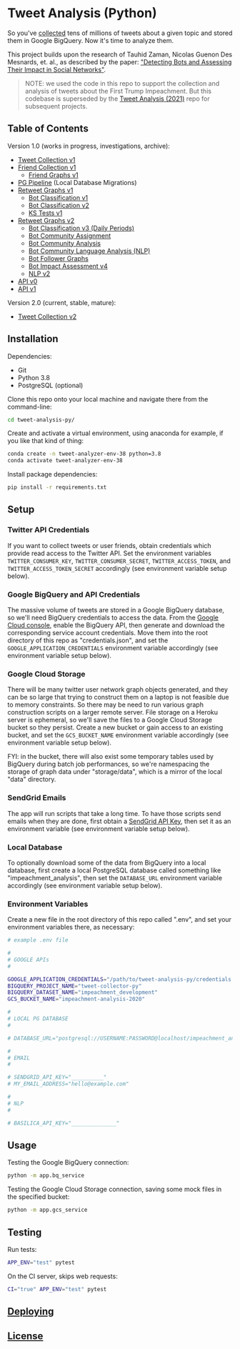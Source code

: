 
# Tweet Analysis (Python)

So you've [collected](https://github.com/zaman-lab/tweet-collection-py) tens of millions of tweets about a given topic and stored them in Google BigQuery. Now it's time to analyze them.

This project builds upon the research of Tauhid Zaman, Nicolas Guenon Des Mesnards, et. al., as described by the paper: ["Detecting Bots and Assessing Their Impact in Social Networks"](https://arxiv.org/abs/1810.12398).

> NOTE: we used the code in this repo to support the collection and analysis of tweets about the First Trump Impeachment. But this codebase is superseded by the [Tweet Analysis (2021)](https://github.com/s2t2/tweet-analysis-2021) repo for subsequent projects.


## Table of Contents

Version 1.0 (works in progress, investigations, archive):

  + [Tweet Collection v1](/app/tweet_collection/README.md)
  + [Friend Collection v1](/app/friend_collection/README.md)
    + [Friend Graphs v1](/app/friend_graphs/README.md)
  + [PG Pipeline](/app/pg_pipeline/README.md) (Local Database Migrations)
  + [Retweet Graphs v1](/app/retweet_graphs/README.md)
    + [Bot Classification v1](/app/botcode)
    + [Bot Classification v2](/app/retweet_graphs/README.md#Bot-Classification)
    + [KS Tests v1](/app/retweet_graphs/README.md#KS-Tests)
  + [Retweet Graphs v2](/app/retweet_graphs_v2/README.md)
    + [Bot Classification v3 (Daily Periods)](/app/retweet_graphs_v2/README.md#k-days-bot-classification)
    + [Bot Community Assignment](/app/bot_communities/README.md#Assignment)
    + [Bot Community Analysis](/app/bot_communities/README.md#Analysis)
    + [Bot Community Language Analysis (NLP)](/app/nlp/README.md)
    + [Bot Follower Graphs](/app/bot_follower_graphs/README.md)
    + [Bot Impact Assessment v4](/app/bot_impact_v4/README.md)
    + [NLP v2](/app/nlp_v2/README.md)
  + [API v0](/api/README.md#Version-0-Endpoints)
  + [API v1](/api/README.md#Version-1-Endpoints)

Version 2.0 (current, stable, mature):

  + [Tweet Collection v2](/app/tweet_collection_v2/README.md)

## Installation

Dependencies:

  + Git
  + Python 3.8
  + PostgreSQL (optional)

Clone this repo onto your local machine and navigate there from the command-line:

```sh
cd tweet-analysis-py/
```

Create and activate a virtual environment, using anaconda for example, if you like that kind of thing:

```sh
conda create -n tweet-analyzer-env-38 python=3.8
conda activate tweet-analyzer-env-38
```

Install package dependencies:

```sh
pip install -r requirements.txt
```

## Setup

### Twitter API Credentials

If you want to collect tweets or user friends, obtain credentials which provide read access to the Twitter API. Set the environment variables `TWITTER_CONSUMER_KEY`, `TWITTER_CONSUMER_SECRET`, `TWITTER_ACCESS_TOKEN`, and `TWITTER_ACCESS_TOKEN_SECRET` accordingly (see environment variable setup below).

### Google BigQuery and API Credentials

The massive volume of tweets are stored in a Google BigQuery database, so we'll need BigQuery credentials to access the data. From the [Google Cloud console](https://console.cloud.google.com/), enable the BigQuery API, then generate and download the corresponding service account credentials. Move them into the root directory of this repo as "credentials.json", and set the `GOOGLE_APPLICATION_CREDENTIALS` environment variable accordingly (see environment variable setup below).

### Google Cloud Storage

There will be many twitter user network graph objects generated, and they can be so large that trying to construct them on a laptop is not feasible due to memory constraints. So there may be need to run various graph construction scripts on a larger remote server. File storage on a Heroku server is ephemeral, so we'll save the files to a Google Cloud Storage bucket so they persist. Create a new bucket or gain access to an existing bucket, and set the `GCS_BUCKET_NAME` environment variable accordingly (see environment variable setup below).

FYI: in the bucket, there will also exist some temporary tables used by BigQuery during batch job performances, so we're namespacing the storage of graph data under "storage/data", which is a mirror of the local "data" directory.

### SendGrid Emails

The app will run scripts that take a long time. To have those scripts send emails when they are done, first obtain a [SendGrid API Key](https://app.sendgrid.com/settings/api_keys), then set it as an environment variable (see environment variable setup below).

### Local Database

To optionally download some of the data from BigQuery into a local database, first create a local PostgreSQL database called something like "impeachment_analysis", then set the `DATABASE_URL` environment variable accordingly (see environment variable setup below).

### Environment Variables

Create a new file in the root directory of this repo called ".env", and set your environment variables there, as necessary:

```sh
# example .env file

#
# GOOGLE APIs
#

GOOGLE_APPLICATION_CREDENTIALS="/path/to/tweet-analysis-py/credentials.json"
BIGQUERY_PROJECT_NAME="tweet-collector-py"
BIGQUERY_DATASET_NAME="impeachment_development"
GCS_BUCKET_NAME="impeachment-analysis-2020"

#
# LOCAL PG DATABASE
#

# DATABASE_URL="postgresql://USERNAME:PASSWORD@localhost/impeachment_analysis"

#
# EMAIL
#

# SENDGRID_API_KEY="__________"
# MY_EMAIL_ADDRESS="hello@example.com"

#
# NLP
#

# BASILICA_API_KEY="______________"
```

## Usage

Testing the Google BigQuery connection:

```sh
python -m app.bq_service
```

Testing the Google Cloud Storage connection, saving some mock files in the specified bucket:

```sh
python -m app.gcs_service
```

## Testing

Run tests:

```sh
APP_ENV="test" pytest
```

On the CI server, skips web requests:

```sh
CI="true" APP_ENV="test" pytest
```

## [Deploying](/DEPLOYING.md)

## [License](/LICENSE.md)
